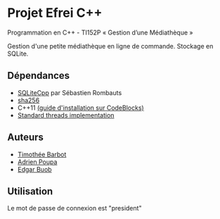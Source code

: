 # Projet Efrei C++
Programmation en C++ - TI152P « Gestion d’une Médiathèque »

Gestion d'une petite médiathèque en ligne de commande. Stockage en SQLite.

## Dépendances
* [SQLiteCpp](https://github.com/SRombauts/SQLiteCpp) par Sébastien Rombauts
* [sha256](http://www.zedwood.com/article/cpp-sha256-function)
* C++11 [(guide d'installation sur CodeBlocks)](http://stackoverflow.com/a/31171980)
* [Standard threads implementation](https://github.com/meganz/mingw-std-threads)

## Auteurs
* [Timothée Barbot](https://github.com/btimo)
* [Adrien Poupa](https://github.com/AdrienPoupa)
* [Edgar Buob](https://github.com/EdgarBuob)

## Utilisation
Le mot de passe de connexion est "president"

